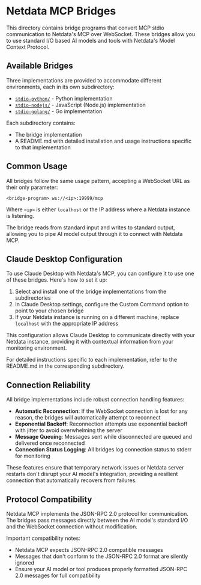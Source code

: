 # Netdata MCP Bridges

This directory contains bridge programs that convert MCP stdio communication to Netdata's MCP over WebSocket. These bridges allow you to use standard I/O based AI models and tools with Netdata's Model Context Protocol.

## Available Bridges

Three implementations are provided to accommodate different environments, each in its own subdirectory:

- [`stdio-python/`](stdio-python/) - Python implementation
- [`stdio-nodejs/`](stdio-nodejs/) - JavaScript (Node.js) implementation 
- [`stdio-golang/`](stdio-golang/) - Go implementation

Each subdirectory contains:
- The bridge implementation
- A README.md with detailed installation and usage instructions specific to that implementation

## Common Usage

All bridges follow the same usage pattern, accepting a WebSocket URL as their only parameter:

```
<bridge-program> ws://<ip>:19999/mcp
```

Where `<ip>` is either `localhost` or the IP address where a Netdata instance is listening.

The bridge reads from standard input and writes to standard output, allowing you to pipe AI model output through it to connect with Netdata MCP.

## Claude Desktop Configuration

To use Claude Desktop with Netdata's MCP, you can configure it to use one of these bridges. Here's how to set it up:

1. Select and install one of the bridge implementations from the subdirectories
2. In Claude Desktop settings, configure the Custom Command option to point to your chosen bridge
3. If your Netdata instance is running on a different machine, replace `localhost` with the appropriate IP address

This configuration allows Claude Desktop to communicate directly with your Netdata instance, providing it with contextual information from your monitoring environment.

For detailed instructions specific to each implementation, refer to the README.md in the corresponding subdirectory.

## Connection Reliability

All bridge implementations include robust connection handling features:

- **Automatic Reconnection**: If the WebSocket connection is lost for any reason, the bridges will automatically attempt to reconnect
- **Exponential Backoff**: Reconnection attempts use exponential backoff with jitter to avoid overwhelming the server
- **Message Queuing**: Messages sent while disconnected are queued and delivered once reconnected
- **Connection Status Logging**: All bridges log connection status to stderr for monitoring

These features ensure that temporary network issues or Netdata server restarts don't disrupt your AI model's integration, providing a resilient connection that automatically recovers from failures.

## Protocol Compatibility

Netdata MCP implements the JSON-RPC 2.0 protocol for communication. The bridges pass messages directly between the AI model's standard I/O and the WebSocket connection without modification.

Important compatibility notes:
- Netdata MCP expects JSON-RPC 2.0 compatible messages
- Messages that don't conform to the JSON-RPC 2.0 format are silently ignored
- Ensure your AI model or tool produces properly formatted JSON-RPC 2.0 messages for full compatibility
